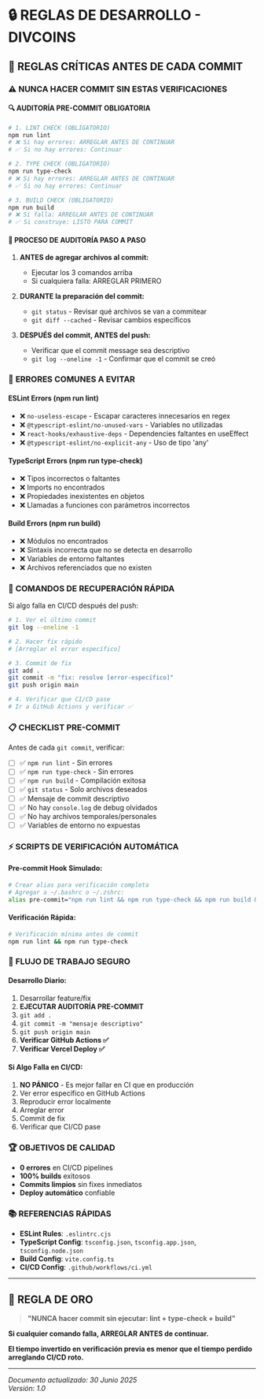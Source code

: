 # 🔒 REGLAS DE DESARROLLO - DIVCOINS

## 🚨 REGLAS CRÍTICAS ANTES DE CADA COMMIT

### ⚠️ **NUNCA HACER COMMIT SIN ESTAS VERIFICACIONES**

#### 🔍 **AUDITORÍA PRE-COMMIT OBLIGATORIA**
```bash
# 1. LINT CHECK (OBLIGATORIO)
npm run lint
# ❌ Si hay errores: ARREGLAR ANTES DE CONTINUAR
# ✅ Si no hay errores: Continuar

# 2. TYPE CHECK (OBLIGATORIO)  
npm run type-check
# ❌ Si hay errores: ARREGLAR ANTES DE CONTINUAR
# ✅ Si no hay errores: Continuar

# 3. BUILD CHECK (OBLIGATORIO)
npm run build
# ❌ Si falla: ARREGLAR ANTES DE CONTINUAR
# ✅ Si construye: LISTO PARA COMMIT
```

#### 🎯 **PROCESO DE AUDITORÍA PASO A PASO**

1. **ANTES de agregar archivos al commit:**
   - Ejecutar los 3 comandos arriba
   - Si cualquiera falla: ARREGLAR PRIMERO

2. **DURANTE la preparación del commit:**
   - `git status` - Revisar qué archivos se van a commitear
   - `git diff --cached` - Revisar cambios específicos

3. **DESPUÉS del commit, ANTES del push:**
   - Verificar que el commit message sea descriptivo
   - `git log --oneline -1` - Confirmar que el commit se creó

### 🚫 **ERRORES COMUNES A EVITAR**

#### **ESLint Errors (npm run lint)**
- ❌ `no-useless-escape` - Escapar caracteres innecesarios en regex
- ❌ `@typescript-eslint/no-unused-vars` - Variables no utilizadas
- ❌ `react-hooks/exhaustive-deps` - Dependencies faltantes en useEffect
- ❌ `@typescript-eslint/no-explicit-any` - Uso de tipo 'any'

#### **TypeScript Errors (npm run type-check)**
- ❌ Tipos incorrectos o faltantes
- ❌ Imports no encontrados
- ❌ Propiedades inexistentes en objetos
- ❌ Llamadas a funciones con parámetros incorrectos

#### **Build Errors (npm run build)**
- ❌ Módulos no encontrados
- ❌ Sintaxis incorrecta que no se detecta en desarrollo
- ❌ Variables de entorno faltantes
- ❌ Archivos referenciados que no existen

### 🔧 **COMANDOS DE RECUPERACIÓN RÁPIDA**

Si algo falla en CI/CD después del push:

```bash
# 1. Ver el último commit
git log --oneline -1

# 2. Hacer fix rápido
# [Arreglar el error específico]

# 3. Commit de fix
git add .
git commit -m "fix: resolve [error-específico]"
git push origin main

# 4. Verificar que CI/CD pase
# Ir a GitHub Actions y verificar ✅
```

### 📋 **CHECKLIST PRE-COMMIT**

Antes de cada `git commit`, verificar:

- [ ] ✅ `npm run lint` - Sin errores
- [ ] ✅ `npm run type-check` - Sin errores  
- [ ] ✅ `npm run build` - Compilación exitosa
- [ ] ✅ `git status` - Solo archivos deseados
- [ ] ✅ Mensaje de commit descriptivo
- [ ] ✅ No hay `console.log` de debug olvidados
- [ ] ✅ No hay archivos temporales/personales
- [ ] ✅ Variables de entorno no expuestas

### ⚡ **SCRIPTS DE VERIFICACIÓN AUTOMÁTICA**

#### **Pre-commit Hook Simulado:**
```bash
# Crear alias para verificación completa
# Agregar a ~/.bashrc o ~/.zshrc:
alias pre-commit="npm run lint && npm run type-check && npm run build && echo '✅ Ready for commit!'"
```

#### **Verificación Rápida:**
```bash
# Verificación mínima antes de commit
npm run lint && npm run type-check
```

### 🎯 **FLUJO DE TRABAJO SEGURO**

#### **Desarrollo Diario:**
1. Desarrollar feature/fix
2. **EJECUTAR AUDITORÍA PRE-COMMIT**
3. `git add .`
4. `git commit -m "mensaje descriptivo"`
5. `git push origin main`
6. **Verificar GitHub Actions ✅**
7. **Verificar Vercel Deploy ✅**

#### **Si Algo Falla en CI/CD:**
1. **NO PÁNICO** - Es mejor fallar en CI que en producción
2. Ver error específico en GitHub Actions
3. Reproducir error localmente
4. Arreglar error
5. Commit de fix
6. Verificar que CI/CD pase

### 🏆 **OBJETIVOS DE CALIDAD**

- **0 errores** en CI/CD pipelines
- **100% builds** exitosos
- **Commits limpios** sin fixes inmediatos
- **Deploy automático** confiable

### 📚 **REFERENCIAS RÁPIDAS**

- **ESLint Rules**: `.eslintrc.cjs`
- **TypeScript Config**: `tsconfig.json`, `tsconfig.app.json`, `tsconfig.node.json`
- **Build Config**: `vite.config.ts`
- **CI/CD Config**: `.github/workflows/ci.yml`

---

## 🚨 **REGLA DE ORO**

> **"NUNCA hacer commit sin ejecutar: lint + type-check + build"**

**Si cualquier comando falla, ARREGLAR ANTES de continuar.**

**El tiempo invertido en verificación previa es menor que el tiempo perdido arreglando CI/CD roto.**

---

*Documento actualizado: 30 Junio 2025*  
*Versión: 1.0*
